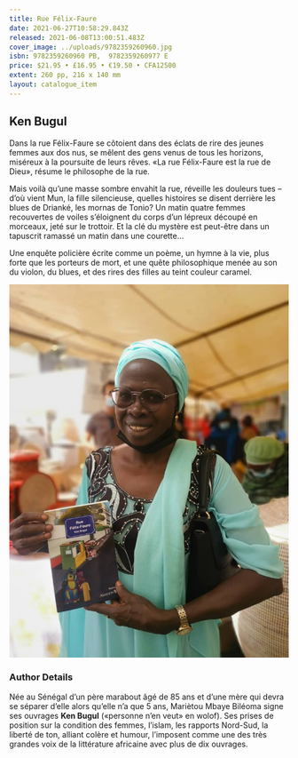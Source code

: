 ```yaml
---
title: Rue Félix-Faure
date: 2021-06-27T10:58:29.843Z
released: 2021-06-08T13:00:51.483Z
cover_image: ../uploads/9782359260960.jpg
isbn: 9782359260960 PB,  9782359260977 E
price: $21.95 • £16.95 • €19.50 • CFA12500
extent: 260 pp, 216 x 140 mm
layout: catalogue_item
---
```

## Ken Bugul

Dans la rue Félix-Faure se côtoient dans des éclats de rire des jeunes femmes aux dos nus, se mêlent des gens venus de tous les horizons, miséreux à la poursuite de leurs rêves. «La rue Félix-Faure est la rue de Dieu», résume le philosophe de la rue.

Mais voilà qu’une masse sombre envahit la rue, réveille les douleurs tues – d’où vient Mun, la fille silencieuse, quelles histoires se disent derrière les blues de Drianké, les mornas de Tonio? Un matin quatre femmes recouvertes de voiles s’éloignent du corps d’un lépreux découpé en morceaux, jeté sur le trottoir. Et la clé du mystère est peut-être dans un tapuscrit ramassé un matin dans une courette…

Une enquête policière écrite comme un poème, un hymne à la vie, plus forte que les porteurs de mort, et une quête philosophique menée au son du violon, du blues, et des rires des filles au teint couleur caramel.

![Ken Bugul, auteure de Rue Félix-Faure ](../uploads/kenbugul-20211219-1.jpg "Ken Bugul Photo par Imadiworld")

### Author Details

Née au Sénégal d’un père marabout âgé de 85 ans et d’une mère qui devra se séparer d’elle alors qu’elle n’a que 5 ans, Mariètou Mbaye Biléoma signe ses ouvrages **Ken Bugul** («personne n’en veut» en wolof). Ses prises de position sur la condition des femmes, l’islam, les rapports Nord-Sud, la liberté de ton, alliant colère et humour, l’imposent comme une des très grandes voix de la littérature africaine avec plus de dix ouvrages.